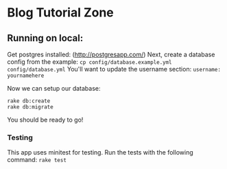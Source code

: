 # Blog Tutorial Zone

## Running on local:
Get postgres installed: (http://postgresapp.com/)
Next, create a database config from the example:
` cp config/database.example.yml config/database.yml `
You'll want to update the username section: ` username: yournamehere `

Now we can setup our database:
```
rake db:create
rake db:migrate
```
You should be ready to go!

### Testing
This app uses minitest for testing. Run the tests with the following command:
` rake test `
